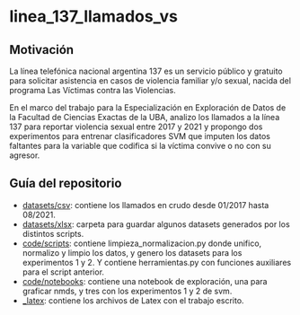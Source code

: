 # linea_137_llamados_vs

 ## Motivación

La línea telefónica nacional argentina 137 es un servicio público y gratuito para solicitar asistencia en casos de violencia familiar y/o sexual, nacida del programa Las Víctimas contra las Violencias.

En el marco del trabajo para la Especialización en Exploración de Datos de la Facultad de Ciencias Exactas de la UBA, analizo los llamados a la línea 137 para reportar violencia sexual entre 2017 y 2021 y propongo dos experimentos para entrenar clasificadores SVM que imputen los datos faltantes para la variable que codifica si la víctima convive o no con su agresor.

## Guía del repositorio

* [datasets/csv](/datasets/csv): contiene los llamados en crudo desde 01/2017 hasta 08/2021.
* [datasets/xlsx](/datasets/xlsx): carpeta para guardar algunos datasets generados por los distintos scripts.
* [code/scripts](/code/scripts): contiene limpieza_normalizacion.py donde unifico, normalizo y limpio los datos, y genero los datasets para los experimentos 1 y 2. Y contiene herramientas.py con funciones auxiliares para el script anterior.
* [code/notebooks](/code/notebooks): contiene una notebook de exploración, una para graficar nmds, y tres con los experimentos 1 y 2 de svm.
* [_latex](/_latex): contiene los archivos de Latex con el trabajo escrito.
